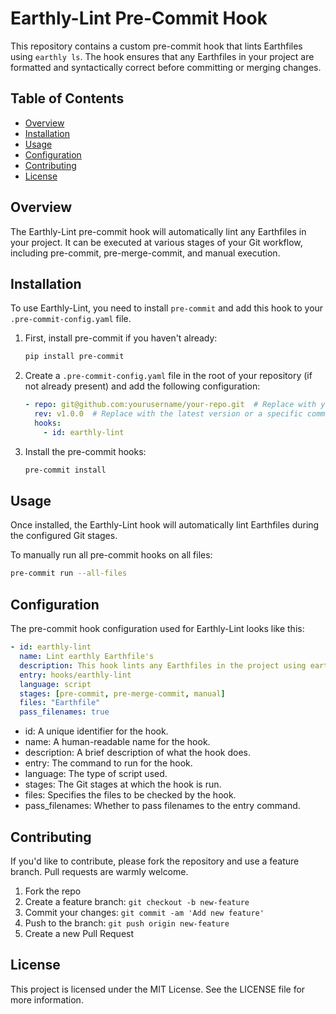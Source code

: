 # Earthly-Lint Pre-Commit Hook

This repository contains a custom pre-commit hook that lints Earthfiles using `earthly ls`. The hook ensures that any Earthfiles in your project are formatted and syntactically correct before committing or merging changes.

## Table of Contents
- [Overview](#overview)
- [Installation](#installation)
- [Usage](#usage)
- [Configuration](#configuration)
- [Contributing](#contributing)
- [License](#license)

## Overview

The Earthly-Lint pre-commit hook will automatically lint any Earthfiles in your project. It can be executed at various stages of your Git workflow, including pre-commit, pre-merge-commit, and manual execution.

## Installation

To use Earthly-Lint, you need to install `pre-commit` and add this hook to your `.pre-commit-config.yaml` file.

1. First, install pre-commit if you haven't already:

    ```sh
    pip install pre-commit
    ```

2. Create a `.pre-commit-config.yaml` file in the root of your repository (if not already present) and add the following configuration:

    ```yaml
    - repo: git@github.com:yourusername/your-repo.git  # Replace with your repo URL
      rev: v1.0.0  # Replace with the latest version or a specific commit SHA
      hooks:
        - id: earthly-lint
    ```

3. Install the pre-commit hooks:

    ```sh
    pre-commit install
    ```

## Usage

Once installed, the Earthly-Lint hook will automatically lint Earthfiles during the configured Git stages.

To manually run all pre-commit hooks on all files:

```sh
pre-commit run --all-files
```

## Configuration

The pre-commit hook configuration used for Earthly-Lint looks like this:

```yaml
- id: earthly-lint
  name: Lint earthly Earthfile's
  description: This hook lints any Earthfiles in the project using earthly ls
  entry: hooks/earthly-lint
  language: script
  stages: [pre-commit, pre-merge-commit, manual]
  files: "Earthfile"
  pass_filenames: true
```

- id: A unique identifier for the hook.
- name: A human-readable name for the hook.
- description: A brief description of what the hook does.
- entry: The command to run for the hook.
- language: The type of script used.
- stages: The Git stages at which the hook is run.
- files: Specifies the files to be checked by the hook.
- pass_filenames: Whether to pass filenames to the entry command.

## Contributing

If you'd like to contribute, please fork the repository and use a feature branch. Pull requests are warmly welcome.

1. Fork the repo
2. Create a feature branch: `git checkout -b new-feature`
3. Commit your changes: `git commit -am 'Add new feature'`
4. Push to the branch: `git push origin new-feature`
5. Create a new Pull Request

## License

This project is licensed under the MIT License. See the LICENSE file for more information.
